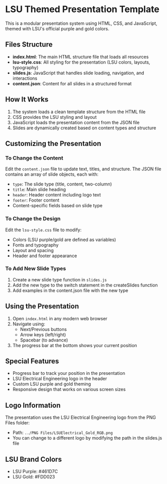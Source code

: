 # LSU Themed Presentation Template

This is a modular presentation system using HTML, CSS, and JavaScript, themed with LSU's official purple and gold colors.

## Files Structure

- **index.html**: The main HTML structure file that loads all resources
- **lsu-style.css**: All styling for the presentation (LSU colors, layouts, typography)
- **slides.js**: JavaScript that handles slide loading, navigation, and interactions
- **content.json**: Content for all slides in a structured format

## How It Works

1. The system loads a clean template structure from the HTML file
2. CSS provides the LSU styling and layout
3. JavaScript loads the presentation content from the JSON file
4. Slides are dynamically created based on content types and structure

## Customizing the Presentation

### To Change the Content

Edit the `content.json` file to update text, titles, and structure. The JSON file contains an array of slide objects, each with:

- `type`: The slide type (title, content, two-column)
- `title`: Main slide heading
- `header`: Header content including logo text
- `footer`: Footer content
- Content-specific fields based on slide type

### To Change the Design

Edit the `lsu-style.css` file to modify:

- Colors (LSU purple/gold are defined as variables)
- Fonts and typography
- Layout and spacing
- Header and footer appearance

### To Add New Slide Types

1. Create a new slide type function in `slides.js`
2. Add the new type to the switch statement in the createSlides function
3. Add examples in the content.json file with the new type

## Using the Presentation

1. Open `index.html` in any modern web browser
2. Navigate using:
   - Next/Previous buttons
   - Arrow keys (left/right)
   - Spacebar (to advance)
3. The progress bar at the bottom shows your current position

## Special Features

- Progress bar to track your position in the presentation
- LSU Electrical Engineering logo in the header
- Custom LSU purple and gold theming
- Responsive design that works on various screen sizes

## Logo Information

The presentation uses the LSU Electrical Engineering logo from the PNG Files folder:
- Path: `../PNG Files/LSUElectrical_Gold_RGB.png`
- You can change to a different logo by modifying the path in the slides.js file

## LSU Brand Colors

- LSU Purple: #461D7C
- LSU Gold: #FDD023

